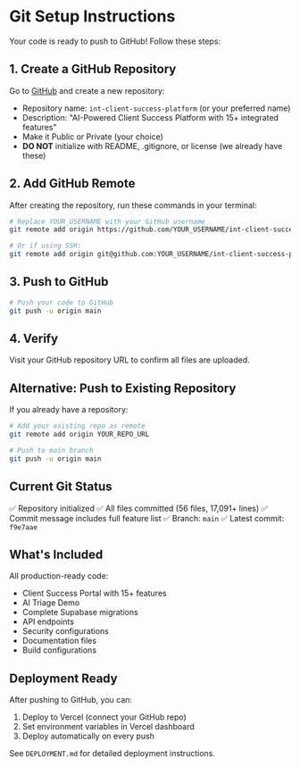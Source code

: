 # Git Setup Instructions

Your code is ready to push to GitHub! Follow these steps:

## 1. Create a GitHub Repository

Go to [GitHub](https://github.com/new) and create a new repository:
- Repository name: `int-client-success-platform` (or your preferred name)
- Description: "AI-Powered Client Success Platform with 15+ integrated features"
- Make it Public or Private (your choice)
- **DO NOT** initialize with README, .gitignore, or license (we already have these)

## 2. Add GitHub Remote

After creating the repository, run these commands in your terminal:

```bash
# Replace YOUR_USERNAME with your GitHub username
git remote add origin https://github.com/YOUR_USERNAME/int-client-success-platform.git

# Or if using SSH:
git remote add origin git@github.com:YOUR_USERNAME/int-client-success-platform.git
```

## 3. Push to GitHub

```bash
# Push your code to GitHub
git push -u origin main
```

## 4. Verify

Visit your GitHub repository URL to confirm all files are uploaded.

## Alternative: Push to Existing Repository

If you already have a repository:

```bash
# Add your existing repo as remote
git remote add origin YOUR_REPO_URL

# Push to main branch
git push -u origin main
```

## Current Git Status

✅ Repository initialized
✅ All files committed (56 files, 17,091+ lines)
✅ Commit message includes full feature list
✅ Branch: `main`
✅ Latest commit: `f9e7aae`

## What's Included

All production-ready code:
- Client Success Portal with 15+ features
- AI Triage Demo
- Complete Supabase migrations
- API endpoints
- Security configurations
- Documentation files
- Build configurations

## Deployment Ready

After pushing to GitHub, you can:
1. Deploy to Vercel (connect your GitHub repo)
2. Set environment variables in Vercel dashboard
3. Deploy automatically on every push

See `DEPLOYMENT.md` for detailed deployment instructions.
